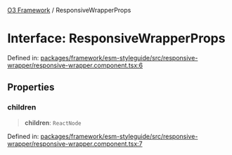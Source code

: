 [O3 Framework](../API.md) / ResponsiveWrapperProps

# Interface: ResponsiveWrapperProps

Defined in: [packages/framework/esm-styleguide/src/responsive-wrapper/responsive-wrapper.component.tsx:6](https://github.com/UjjawalPrabhat/openmrs-esm-core/blob/main/packages/framework/esm-styleguide/src/responsive-wrapper/responsive-wrapper.component.tsx#L6)

## Properties

### children

> **children**: `ReactNode`

Defined in: [packages/framework/esm-styleguide/src/responsive-wrapper/responsive-wrapper.component.tsx:7](https://github.com/UjjawalPrabhat/openmrs-esm-core/blob/main/packages/framework/esm-styleguide/src/responsive-wrapper/responsive-wrapper.component.tsx#L7)
